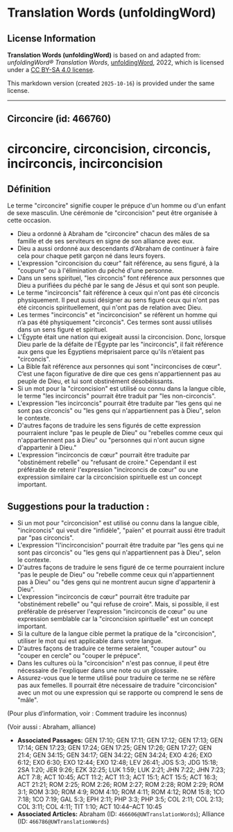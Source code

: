 # Translation Words (unfoldingWord)

## License Information

**Translation Words (unfoldingWord)** is based on and adapted from: _unfoldingWord® Translation Words_, [unfoldingWord](https://unfoldingword.org/utw), 2022, which is licensed under a [CC BY-SA 4.0 license](https://creativecommons.org/licenses/by-sa/4.0/legalcode.en).

This markdown version (created `2025-10-16`) is provided under the same license.



--------------------------------

## Circoncire (id: 466760)

circoncire, circoncision, circoncis, incirconcis, incirconcision
================================================================

Définition
----------

Le terme "circoncire" signifie couper le prépuce d'un homme ou d'un enfant de sexe masculin. Une cérémonie de "circoncision" peut être organisée à cette occasion.

* Dieu a ordonné à Abraham de "circoncire" chacun des mâles de sa famille et de ses serviteurs en signe de son alliance avec eux.
* Dieu a aussi ordonné aux descendants d'Abraham de continuer à faire cela pour chaque petit garçon né dans leurs foyers.
* L'expression "circoncision du cœur" fait référence, au sens figuré, à la "coupure" ou à l'élimination du péché d'une personne.
* Dans un sens spirituel, "les circoncis" font référence aux personnes que Dieu a purifiées du péché par le sang de Jésus et qui sont son peuple.
* Le terme "incirconcis" fait référence à ceux qui n'ont pas été circoncis physiquement. Il peut aussi désigner au sens figuré ceux qui n'ont pas été circoncis spirituellement, qui n'ont pas de relation avec Dieu.
* Les termes "incirconcis" et "incirconcision" se réfèrent un homme qui n’a pas été physiquement "circoncis". Ces termes sont aussi utilisés dans un sens figuré et spirituel.
* L'Égypte était une nation qui exigeait aussi la circoncision. Donc, lorsque Dieu parle de la défaite de l'Égypte par les "incirconcis", il fait référence aux gens que les Égyptiens méprisaient parce qu'ils n’étaient pas "circoncis".
* La Bible fait référence aux personnes qui sont "incirconcises de cœur". C’est une façon figurative de dire que ces gens n'appartiennent pas au peuple de Dieu, et lui sont obstinément désobéissants.
* Si un mot pour la "circoncision" est utilisé ou connu dans la langue cible, le terme "les incirconcis" pourrait être traduit par "les non\-circoncis".
* L'expression "les incirconcis" pourrait être traduite par "les gens qui ne sont pas circoncis" ou "les gens qui n'appartiennent pas à Dieu", selon le contexte.
* D'autres façons de traduire les sens figurés de cette expression pourraient inclure "pas le peuple de Dieu" ou "rebelles comme ceux qui n'appartiennent pas à Dieu" ou "personnes qui n'ont aucun signe d'appartenir à Dieu."
* L'expression "incirconcis de cœur" pourrait être traduite par "obstinément rebelle" ou "refusant de croire." Cependant il est préférable de retenir l'expression "incirconcis de cœur" ou une expression similaire car la circoncision spirituelle est un concept important.

Suggestions pour la traduction :
--------------------------------

* Si un mot pour "circoncision" est utilisé ou connu dans la langue cible, "incirconcis" qui veut dire "infidèle", "païen" et pourrait aussi être traduit par "pas circoncis".
* L'expression "l'incirconcision" pourrait être traduite par "les gens qui ne sont pas circoncis" ou "les gens qui n'appartiennent pas à Dieu", selon le contexte.
* D'autres façons de traduire le sens figuré de ce terme pourraient inclure "pas le peuple de Dieu" ou "rebelle comme ceux qui n'appartiennent pas à Dieu" ou "des gens qui ne montrent aucun signe d'appartenir à Dieu".
* L'expression "incirconcis de cœur" pourrait être traduite par "obstinément rebelle" ou "qui refuse de croire". Mais, si possible, il est préférable de préserver l'expression "incirconcis de cœur" ou une expression semblable car la "circoncision spirituelle" est un concept important.
* Si la culture de la langue cible permet la pratique de la "circoncision", utiliser le mot qui est applicable dans votre langue.
* D'autres façons de traduire ce terme seraient, "couper autour" ou "couper en cercle" ou "couper le prépuce".
* Dans les cultures où la "circoncision" n'est pas connue, il peut être nécessaire de l'expliquer dans une note ou un glossaire.
* Assurez\-vous que le terme utilisé pour traduire ce terme ne se réfère pas aux femelles. Il pourrait être nécessaire de traduire "circoncision" avec un mot ou une expression qui se rapporte ou comprend le sens de "mâle".

(Pour plus d’information, voir : Comment traduire les inconnus)

(Voir aussi : Abraham, alliance)

* **Associated Passages:** GEN 17:10; GEN 17:11; GEN 17:12; GEN 17:13; GEN 17:14; GEN 17:23; GEN 17:24; GEN 17:25; GEN 17:26; GEN 17:27; GEN 21:4; GEN 34:15; GEN 34:17; GEN 34:22; GEN 34:24; EXO 4:26; EXO 6:12; EXO 6:30; EXO 12:44; EXO 12:48; LEV 26:41; JOS 5:3; JDG 15:18; 2SA 1:20; JER 9:26; EZK 32:25; LUK 1:59; LUK 2:21; JHN 7:22; JHN 7:23; ACT 7:8; ACT 10:45; ACT 11:2; ACT 11:3; ACT 15:1; ACT 15:5; ACT 16:3; ACT 21:21; ROM 2:25; ROM 2:26; ROM 2:27; ROM 2:28; ROM 2:29; ROM 3:1; ROM 3:30; ROM 4:9; ROM 4:10; ROM 4:11; ROM 4:12; ROM 15:8; 1CO 7:18; 1CO 7:19; GAL 5:3; EPH 2:11; PHP 3:3; PHP 3:5; COL 2:11; COL 2:13; COL 3:11; COL 4:11; TIT 1:10; ACT 10:44–ACT 10:45
* **Associated Articles:** Abraham (ID: `466606@UWTranslationWords`); Alliance (ID: `466786@UWTranslationWords`)

